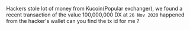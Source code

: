 Hackers stole lot of money from Kucoin(Popular exchanger), we found a recent transaction of the value 100,000,000 DX at `26 Nov 2020` happened from the hacker's wallet can you find the tx id for me ?
